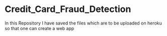 # Credit_Card_Fraud_Detection
In this Repository I have saved the files which are to be uploaded on heroku so that one can create a web app
